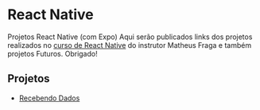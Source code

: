 # React Native
Projetos React Native (com Expo)
Aqui serão publicados links dos projetos realizados no <a target="_blank" href="https://www.udemy.com/course/crusoreactnative/">curso de React Native</a> do instrutor Matheus Fraga e também projetos Futuros.
Obrigado!

## Projetos

<ul>
  <li><a target="_blank" href="https://github.com/rfnunes01/recebendo-dados">Recebendo Dados</a></li>
</ul>
